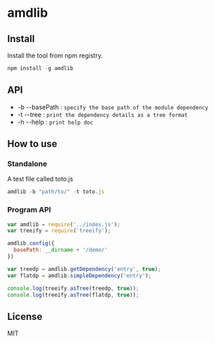 # amdlib

## Install
Install the tool from npm registry.
```javascript
npm install -g amdlib
```

## API
* -b --basePath : `specify the base path of the module dependency`
* -t --tree : `print the dependency details as a tree format`
* -h --help : `print help doc`

## How to use
### Standalone
A test file called toto.js
```javascript
amdlib -b "path/to/" -t toto.js
```

### Program API
```javascript
var amdlib = require('../index.js');
var treeify = require('treeify');

amdlib.config({
  basePath: __dirname + '/demo/'
})

var treedp = amdlib.getDependency('entry', true);
var flatdp = amdlib.simpleDependency('entry');

console.log(treeify.asTree(treedp, true));
console.log(treeify.asTree(flatdp, true));
```

## License
MIT

